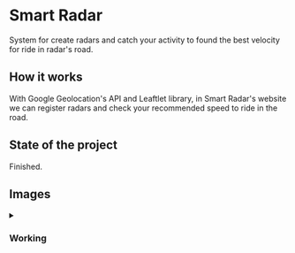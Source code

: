 <h1>Smart Radar</h1>
<p>System for create radars and catch your activity to found the best velocity for ride in radar's road.</p>
<h2>How it works</h2>
<p>With Google Geolocation's API and Leaftlet library, in Smart Radar's website we can register radars and check your recommended speed to ride in the road.</p>
<h2>State of the project</h2>
<p>Finished.</p>
<h2>Images</h2>
<details>
   <summary><h3>Working</h3></summary>
   <h3>1. Existing radars and a radar's profile; check the new occurrence's form to try set the recommended speed to ride in this radar's road</h3>
   <img src="https://i.imgur.com/liBDB1X.png"></img>
   <img src="https://i.imgur.com/HswHCEa.png"></img>
   <img src="https://i.imgur.com/38dp9GW.png"></img>
   <img src="https://i.imgur.com/OnURuRL.png"></img>
   <img src="https://i.imgur.com/sUmqois.png"></img>
   
   <h3>2. Create a new radar</h3>
   <img src="https://i.imgur.com/8NO0D3U.png"></img>
   <img src="https://i.imgur.com/odRzMFR.png"></img>
   <img src="https://i.imgur.com/Flzdsp4.png"></img>
   <img src="https://i.imgur.com/io7mO6k.png"></img>
   
   <h3>3. All registered radars and some data</h3>
   <img src="https://i.imgur.com/uMwxFxH.png"></img>
   
   <h3>4. Responsive's view</h3>
   <img src="https://i.imgur.com/Y2axu1v.png"></img>
   <img src="https://i.imgur.com/etw78sd.png"></img>
   <img src="https://i.imgur.com/5pb3zIV.png"></img>
</details>
